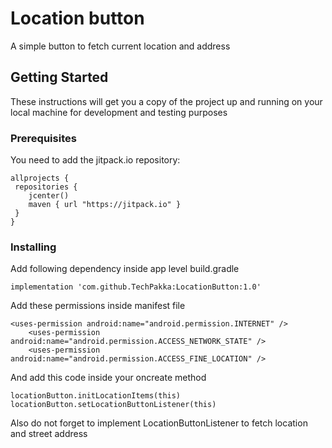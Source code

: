 # Location button

A simple button to fetch current location and address

## Getting Started

These instructions will get you a copy of the project up and running on your local machine for development and testing purposes

### Prerequisites

You need to add the jitpack.io repository:

```
allprojects {
 repositories {
    jcenter()
    maven { url "https://jitpack.io" }
 }
}
```

### Installing

Add following dependency inside app level build.gradle

```
implementation 'com.github.TechPakka:LocationButton:1.0'
```

Add these permissions inside manifest file

```
<uses-permission android:name="android.permission.INTERNET" />
    <uses-permission android:name="android.permission.ACCESS_NETWORK_STATE" />
    <uses-permission android:name="android.permission.ACCESS_FINE_LOCATION" />
```
    
And add this code inside your oncreate method

```
locationButton.initLocationItems(this)
locationButton.setLocationButtonListener(this)
```

Also do not forget to implement LocationButtonListener to fetch location and street address
